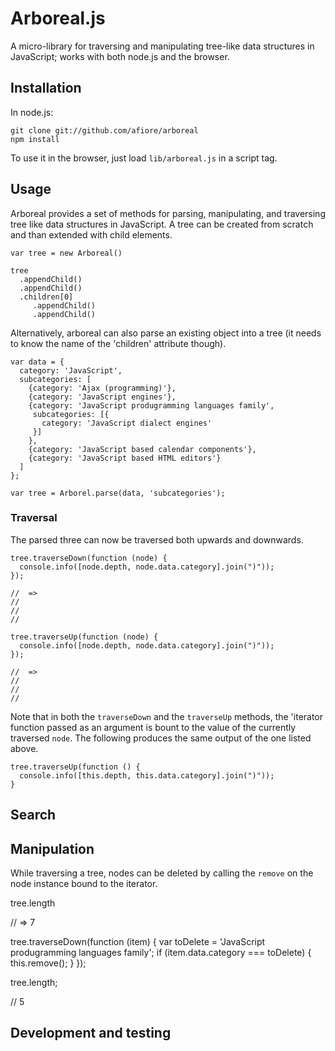 # Arboreal.js

A micro-library for traversing and manipulating tree-like data
structures in JavaScript; works with both node.js and the browser.

## Installation

In node.js:

    git clone git://github.com/afiore/arboreal
    npm install

To use it in the browser, just load `lib/arboreal.js` in
a script tag.

## Usage

Arboreal provides a set of methods for parsing, manipulating, and
traversing tree like data structures in JavaScript. A tree can be created from scratch and than extended with child elements.

    var tree = new Arboreal()

    tree
      .appendChild()
      .appendChild()
      .children[0]
         .appendChild()
         .appendChild()


Alternatively, arboreal can also parse an existing object into a tree (it needs to know the name of the 'children' attribute though).

    var data = {
      category: 'JavaScript',
      subcategories: [
        {category: 'Ajax (programming)'},
        {category: 'JavaScript engines'},
        {category: 'JavaScript produgramming languages family',
         subcategories: [{
           category: 'JavaScript dialect engines'
         }]
        },
        {category: 'JavaScript based calendar components'},
        {category: 'JavaScript based HTML editors'}
      ]
    };

    var tree = Arborel.parse(data, 'subcategories');

### Traversal

The parsed three can now be traversed both upwards and downwards.

    tree.traverseDown(function (node) {
      console.info([node.depth, node.data.category].join(")"));
    });

    //  => 
    //
    //
    //

    tree.traverseUp(function (node) {
      console.info([node.depth, node.data.category].join(")"));
    });

    //  => 
    //
    //
    //

Note that in both the `traverseDown` and the `traverseUp` methods, the
'iterator function passed as an argument is bount to the value of the
currently traversed `node`. The following produces the same output of 
the one listed above.

    tree.traverseUp(function () {
      console.info([this.depth, this.data.category].join(")"));
    }


## Search



## Manipulation

While traversing a tree, nodes can be deleted by calling the `remove` on
the node instance bound to the iterator.

   tree.length

   // => 7

   tree.traverseDown(function (item) {
     var toDelete = 'JavaScript produgramming languages family';
     if (item.data.category === toDelete) {
       this.remove();
     }
   });

   tree.length;

   // 5

## Development and testing


